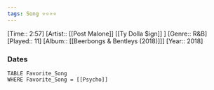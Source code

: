 ```yaml
---
tags: Song ⭐⭐⭐⭐ 
---
```

[Time:: 2:57]
[Artist:: [[Post Malone]] [[Ty Dolla $ign]] ]
[Genre:: R&B]
[Played:: 11]
[Album:: [[Beerbongs & Bentleys (2018)]]]
[Year:: 2018]
### Dates
````dataview
TABLE Favorite_Song
WHERE Favorite_Song = [[Psycho]]
````